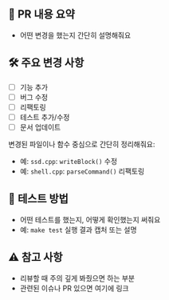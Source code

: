 ## 📌 PR 내용 요약
- 어떤 변경을 했는지 간단히 설명해줘요

## 🛠️ 주요 변경 사항
- [ ] 기능 추가
- [ ] 버그 수정
- [ ] 리팩토링
- [ ] 테스트 추가/수정
- [ ] 문서 업데이트

변경된 파일이나 함수 중심으로 간단히 정리해줘요:
- 예: `ssd.cpp`: `writeBlock()` 수정
- 예: `shell.cpp`: `parseCommand()` 리팩토링

## 🧪 테스트 방법
- 어떤 테스트를 했는지, 어떻게 확인했는지 써줘요
- 예: `make test` 실행 결과 캡처 또는 설명

## ⚠️ 참고 사항
- 리뷰할 때 주의 깊게 봐줬으면 하는 부분
- 관련된 이슈나 PR 있으면 여기에 링크

